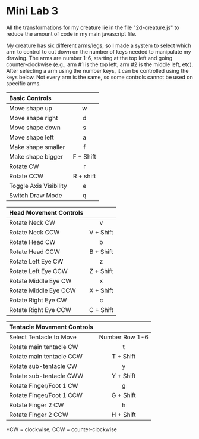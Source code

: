 # Mini Lab 3

All the transformations for my creature lie in the file "2d-creature.js" to
reduce the amount of code in my main javascript file.

My creature has six different arms/legs, so I made a system to select
which arm to control to cut down on the number of keys needed to
manipulate my drawing. The arms are number 1-6, starting at the top left
and going counter-clockwise (e.g., arm #1 is the top left, arm #2 is the
middle left, etc). After selecting a arm using the number keys, it can be
controlled using the keys below. Not every arm is the same, so some
controls cannot be used on specific arms.

| Basic Controls         |           |
| :--------------------- | :-------: |
| Move shape up          |     w     |
| Move shape right       |     d     |
| Move shape down        |     s     |
| Move shape left        |     a     |
| Make shape smaller     |     f     |
| Make shape bigger      | F + Shift |
| Rotate CW              |     r     |
| Rotate CCW             | R + shift |
| Toggle Axis Visibility |     e     |
| Switch Draw Mode       |     q     |

| Head Movement Controls |           |
| :--------------------- | :-------: |
| Rotate Neck CW         |     v     |
| Rotate Neck CCW        | V + Shift |
| Rotate Head CW         |     b     |
| Rotate Head CCW        | B + Shift |
| Rotate Left Eye CW     |     z     |
| Rotate Left Eye CCW    | Z + Shift |
| Rotate Middle Eye CW   |     x     |
| Rotate Middle Eye CCW  | X + Shift |
| Rotate Right Eye CW    |     c     |
| Rotate Right Eye CCW   | C + Shift |

| Tentacle Movement Controls |                |
| :------------------------- | :------------: |
| Select Tentacle to Move    | Number Row 1-6 |
| Rotate main tentacle CW    |       t        |
| Rotate main tentacle CCW   |   T + Shift    |
| Rotate sub-tentacle CW     |       y        |
| Rotate sub-tentacle CWW    |   Y + Shift    |
| Rotate Finger/Foot 1 CW    |       g        |
| Rotate Finger/Foot 1 CCW   |   G + Shift    |
| Rotate Finger 2 CW         |       h        |
| Rotate Finger 2 CCW        |   H + Shift    |

\*CW = clockwise, CCW = counter-clockwise
